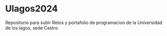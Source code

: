 # Ulagos2024
 Repositorio para subir Retos y portafolio de programacion de la Universidad de los lagos, sede Castro.
